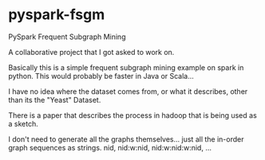 # pyspark-fsgm
PySpark Frequent Subgraph Mining

A collaborative project that I got asked to work on. 

Basically this is a simple frequent subgraph mining example on spark in python. This would probably be faster in Java or Scala...

I have no idea where the dataset comes from, or what it describes, other than its the "Yeast" Dataset.

There is a paper that describes the process in hadoop that is being used as a sketch.

I don't need to generate all the graphs themselves... just all the in-order graph sequences as strings. nid, nid:w:nid, nid:w:nid:w:nid, ...